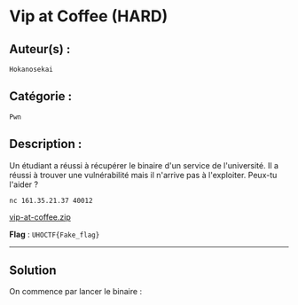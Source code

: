 # Vip at Coffee (HARD)

## Auteur(s) :
`Hokanosekai`

## Catégorie :
`Pwn`

## Description :

Un étudiant a réussi à récupérer le binaire d'un service de l'université. Il a réussi à trouver une vulnérabilité mais il n'arrive pas à l'exploiter. Peux-tu l'aider ?

`nc 161.35.21.37 40012`

[vip-at-coffee.zip](./vip-at-coffee.zip)

**Flag** : `UHOCTF{Fake_flag}`

---

## Solution

On commence par lancer le binaire :
